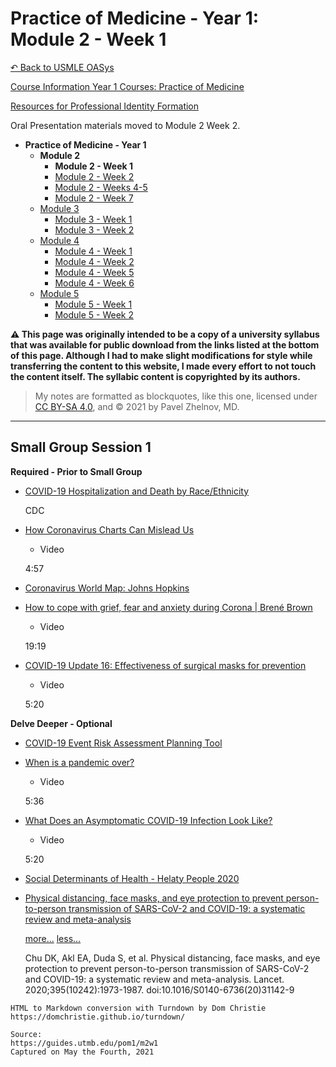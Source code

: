 # Practice of Medicine - Year 1: Module 2 - Week 1

[↶ Back to USMLE OASys](/usmle/)

[Course Information Year 1 Courses: Practice of Medicine](/usmle/pom1/course-information.html)

[Resources for Professional Identity Formation](/usmle/pom1/pif.html)

Oral Presentation materials moved to Module 2 Week 2.

- **Practice of Medicine - Year 1**
  - **Module 2**
    - **Module 2 - Week 1**
    - [Module 2 - Week 2](/usmle/pom1/m2w2.html)
    - [Module 2 - Weeks 4-5](/usmle/pom1/m2w4-5.html)
    - [Module 2 - Week 7](/usmle/pom1/m2w7.html)
  - [Module 3](/usmle/pom1/m3w1.html)
    - [Module 3 - Week 1](/usmle/pom1/m3w1.html)
    - [Module 3 - Week 2](/usmle/pom1/m3w2.html)
  - [Module 4](/usmle/pom1/m4w1.html)
    - [Module 4 - Week 1](/usmle/pom1/m4w1.html)
    - [Module 4 - Week 2](/usmle/pom1/m4w2.html)
    - [Module 4 - Week 5](/usmle/pom1/m4w5.html)
    - [Module 4 - Week 6](/usmle/pom1/m4w6.html)
  - [Module 5](/usmle/pom1/m5w1.html)
    - [Module 5 - Week 1](/usmle/pom1/m5w1.html)
    - [Module 5 - Week 2](/usmle/pom1/m5w2.html) 

**⚠ This page was originally intended to be a copy of a university syllabus that was available for public download from the links listed at the bottom of this page. Although I had to make slight modifications for style while transferring the content to this website, I made every effort to not touch the content itself. The syllabic content is copyrighted by its authors.**

> My notes are formatted as blockquotes, like this one, licensed under [CC BY-SA 4.0](https://creativecommons.org/licenses/by-sa/4.0/legalcode), and &copy; 2021 by Pavel Zhelnov, MD.

-----

## Small Group Session 1

**Required - Prior to Small Group**

*   [COVID-19 Hospitalization and Death by Race/Ethnicity](https://www.cdc.gov/coronavirus/2019-ncov/covid-data/investigations-discovery/hospitalization-death-by-race-ethnicity.html)
    
    CDC
    
*   [How Coronavirus Charts Can Mislead Us](https://youtu.be/O-3Mlj3MQ_Q)
    
    *   Video
    
    4:57
    
*   [Coronavirus World Map: Johns Hopkins](https://coronavirus.jhu.edu/map.html)
    
*   [How to cope with grief, fear and anxiety during Corona \| Brené Brown](https://youtu.be/3pHIsPlhU7o)
    
    *   Video
    
    19:19
    
*   [COVID-19 Update 16: Effectiveness of surgical masks for prevention](https://youtu.be/XG1Du-GOJs0)
    
    *   Video
    
    5:20
    

**Delve Deeper - Optional**

*   [COVID-19 Event Risk Assessment Planning Tool](https://covid19risk.biosci.gatech.edu/?fbclid=IwAR1PFLtuyF9RxL6EAWd95XeRfKwqN2eTGLaBDvGs9Hpa2Jnp3VsKWyOLec0)
    
*   [When is a pandemic over?](https://www.ted.com/talks/alex_rosenthal_when_is_a_pandemic_over)
    
    *   Video
    
    5:36
    
*   [What Does an Asymptomatic COVID-19 Infection Look Like?](https://youtu.be/GqrA6ojnhJQ)
    
    *   Video
    
    5:20
    
*   [Social Determinants of Health - Helaty People 2020](https://www.healthypeople.gov/2020/topics-objectives/topic/social-determinants-of-health)
    
*   [Physical distancing, face masks, and eye protection to prevent person-to-person transmission of SARS-CoV-2 and COVID-19: a systematic review and meta-analysis](https://doi.org/10.1016/s0140-6736(20)31142-9)
    
    [more...](javascript:void(0);) [less...](javascript:void(0);)
    
    Chu DK, Akl EA, Duda S, et al. Physical distancing, face masks, and eye protection to prevent person-to-person transmission of SARS-CoV-2 and COVID-19: a systematic review and meta-analysis. Lancet. 2020;395(10242):1973-1987. doi:10.1016/S0140-6736(20)31142-9

```
HTML to Markdown conversion with Turndown by Dom Christie
https://domchristie.github.io/turndown/

Source:
https://guides.utmb.edu/pom1/m2w1
Captured on May the Fourth, 2021
```
